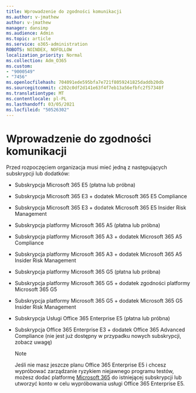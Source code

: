 ```yaml
---
title: Wprowadzenie do zgodności komunikacji
ms.author: v-jmathew
author: v-jmathew
manager: dansimp
ms.audience: Admin
ms.topic: article
ms.service: o365-administration
ROBOTS: NOINDEX, NOFOLLOW
localization_priority: Normal
ms.collection: Adm_O365
ms.custom:
- "9000549"
- "7456"
ms.openlocfilehash: 704091ede595bfa7e721f8059241825daddb20db
ms.sourcegitcommit: c202c0df2d141e63f4f7eb13a56efbfc2f57348f
ms.translationtype: MT
ms.contentlocale: pl-PL
ms.lasthandoff: 03/05/2021
ms.locfileid: "50526302"
---
```

# <a name="get-started-with-communication-compliance"></a>Wprowadzenie do zgodności komunikacji

Przed rozpoczęciem organizacja musi mieć jedną z następujących subskrypcji lub dodatków:

* Subskrypcja Microsoft 365 E5 (płatna lub próbna)
* Subskrypcja Microsoft 365 E3 + dodatek Microsoft 365 E5 Compliance
* Subskrypcja Microsoft 365 E3 + dodatek Microsoft 365 E5 Insider Risk Management
* Subskrypcja platformy Microsoft 365 A5 (płatna lub próbna)
* Subskrypcja platformy Microsoft 365 A3 + dodatek Microsoft 365 A5 Compliance
* Subskrypcja platformy Microsoft 365 A3 + dodatek Microsoft 365 A5 Insider Risk Management
* Subskrypcja platformy Microsoft 365 G5 (płatna lub próbna)
* Subskrypcja platformy Microsoft 365 G5 + dodatek zgodności platformy Microsoft 365 G5
* Subskrypcja platformy Microsoft 365 G5 + dodatek Microsoft 365 G5 Insider Risk Management
* Subskrypcja Usługi Office 365 Enterprise E5 (płatna lub próbna)
* Subskrypcja Office 365 Enterprise E3 + dodatek Office 365 Advanced Compliance (nie jest już dostępny w przypadku nowych subskrypcji, zobacz uwagę)

    > [!NOTE]
    > Jeśli nie masz jeszcze planu Office 365 Enterprise E5 i chcesz wypróbować zarządzanie ryzykiem niejawnego programu testów, możesz dodać platformę [Microsoft 365](https://go.microsoft.com/fwlink/?linkid=2130508) do istniejącej subskrypcji lub utworzyć konto w celu wypróbowania usługi Office 365 Enterprise E5.
